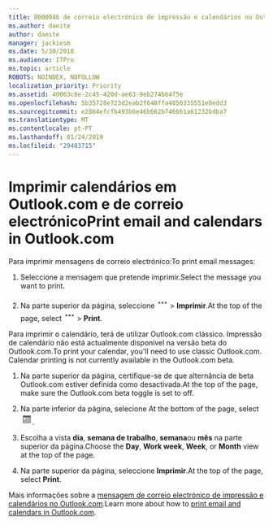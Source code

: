 ```yaml
---
title: 8000046 de correio electrónico de impressão e calendários no Outlook.com
ms.author: daeite
author: daeite
manager: jackiesm
ms.date: 5/30/2018
ms.audience: ITPro
ms.topic: article
ROBOTS: NOINDEX, NOFOLLOW
localization_priority: Priority
ms.assetid: 40063c6e-2c45-420d-ae63-9eb274b64f5e
ms.openlocfilehash: 5b35728e723d2eab2f648ffa4850335551e8edd3
ms.sourcegitcommit: e2864efcfb493b6e46b662b746661a61232bdba7
ms.translationtype: MT
ms.contentlocale: pt-PT
ms.lasthandoff: 01/24/2019
ms.locfileid: "29483715"
---
```

# <a name="print-email-and-calendars-in-outlookcom"></a><span data-ttu-id="6519f-102">Imprimir calendários em Outlook.com e de correio electrónico</span><span class="sxs-lookup"><span data-stu-id="6519f-102">Print email and calendars in Outlook.com</span></span>

<span data-ttu-id="6519f-103">Para imprimir mensagens de correio electrónico:</span><span class="sxs-lookup"><span data-stu-id="6519f-103">To print email messages:</span></span>
  
1. <span data-ttu-id="6519f-104">Seleccione a mensagem que pretende imprimir.</span><span class="sxs-lookup"><span data-stu-id="6519f-104">Select the message you want to print.</span></span>
    
2. <span data-ttu-id="6519f-105">Na parte superior da página, seleccione ![mais acções](media/64993e8a-4a62-43b1-aa05-90f5ad4cba54.png) \> **Imprimir**.</span><span class="sxs-lookup"><span data-stu-id="6519f-105">At the top of the page, select ![More actions](media/64993e8a-4a62-43b1-aa05-90f5ad4cba54.png) \> **Print**.</span></span> 
    
<span data-ttu-id="6519f-p101">Para imprimir o calendário, terá de utilizar Outlook.com clássico. Impressão de calendário não está actualmente disponível na versão beta do Outlook.com.</span><span class="sxs-lookup"><span data-stu-id="6519f-p101">To print your calendar, you'll need to use classic Outlook.com. Calendar printing is not currently available in the Outlook.com beta.</span></span>
  
1. <span data-ttu-id="6519f-108">Na parte superior da página, certifique-se de que alternância de beta Outlook.com estiver definida como desactivada.</span><span class="sxs-lookup"><span data-stu-id="6519f-108">At the top of the page, make sure the Outlook.com beta toggle is set to off.</span></span>
    
2. <span data-ttu-id="6519f-109">Na parte inferior da página, selecione </span><span class="sxs-lookup"><span data-stu-id="6519f-109">At the bottom of the page, select</span></span> ![Calendar](media/9e1a821a-c32e-4851-a866-342a39ffdca0.png)<span data-ttu-id="6519f-111">.</span><span class="sxs-lookup"><span data-stu-id="6519f-111"></span></span>
    
3. <span data-ttu-id="6519f-112">Escolha a vista **dia**, **semana de trabalho**, **semana**ou **mês** na parte superior da página.</span><span class="sxs-lookup"><span data-stu-id="6519f-112">Choose the **Day**, **Work week**, **Week**, or **Month** view at the top of the page.</span></span> 
    
4. <span data-ttu-id="6519f-113">Na parte superior da página, seleccione **Imprimir**.</span><span class="sxs-lookup"><span data-stu-id="6519f-113">At the top of the page, select **Print**.</span></span> 
    
<span data-ttu-id="6519f-114">Mais informações sobre a [mensagem de correio electrónico de impressão e calendários no Outlook.com](https://go.microsoft.com/fwlink/p/?linkid=2001208&amp;clcid=0x409).</span><span class="sxs-lookup"><span data-stu-id="6519f-114">Learn more about how to [print email and calendars in Outlook.com](https://go.microsoft.com/fwlink/p/?linkid=2001208&amp;clcid=0x409).</span></span>
  

